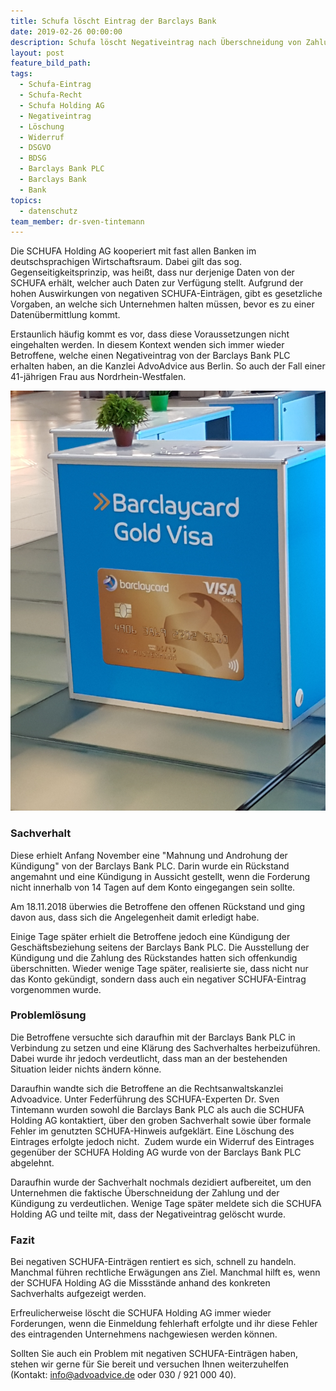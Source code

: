```yaml
---
title: Schufa löscht Eintrag der Barclays Bank
date: 2019-02-26 00:00:00
description: Schufa löscht Negativeintrag nach Überschneidung von Zahlung und Kündigung
layout: post
feature_bild_path:
tags:
  - Schufa-Eintrag
  - Schufa-Recht
  - Schufa Holding AG
  - Negativeintrag
  - Löschung
  - Widerruf
  - DSGVO
  - BDSG
  - Barclays Bank PLC
  - Barclays Bank
  - Bank
topics:
  - datenschutz
team_member: dr-sven-tintemann
---
```


Die SCHUFA Holding AG kooperiert mit fast allen Banken im deutschsprachigen Wirtschaftsraum. Dabei gilt das sog. Gegenseitigkeitsprinzip, was hei&szlig;t, dass nur derjenige Daten von der SCHUFA erh&auml;lt, welcher auch Daten zur Verf&uuml;gung stellt. Aufgrund der hohen Auswirkungen von negativen SCHUFA-Eintr&auml;gen, gibt es gesetzliche Vorgaben, an welche sich Unternehmen halten m&uuml;ssen, bevor es zu einer Daten&uuml;bermittlung kommt.

Erstaunlich h&auml;ufig kommt es vor, dass diese Voraussetzungen nicht eingehalten werden. In diesem Kontext wenden sich immer wieder Betroffene, welche einen Negativeintrag von der Barclays Bank PLC erhalten haben, an die Kanzlei AdvoAdvice aus Berlin. So auch der Fall einer 41-j&auml;hrigen Frau aus Nordrhein-Westfalen.&nbsp;

![Barclaycard Verkaufstresen - Foto AdvoAdvice](/uploads/barclays-bild-von-st.jpg "Eintrag der Barclays Bank durch Schufa gelöscht")

### Sachverhalt

Diese erhielt Anfang November eine "Mahnung und Androhung der K&uuml;ndigung" von der Barclays Bank PLC. Darin wurde ein R&uuml;ckstand angemahnt und eine K&uuml;ndigung in Aussicht gestellt, wenn die Forderung nicht innerhalb von 14 Tagen auf dem Konto eingegangen sein sollte.

Am 18.11.2018 &uuml;berwies die Betroffene den offenen R&uuml;ckstand und ging davon aus, dass sich die Angelegenheit damit erledigt habe.

Einige Tage sp&auml;ter erhielt die Betroffene jedoch eine K&uuml;ndigung der Gesch&auml;ftsbeziehung seitens der Barclays Bank PLC. Die Ausstellung der K&uuml;ndigung und die Zahlung des R&uuml;ckstandes hatten sich offenkundig &uuml;berschnitten. Wieder wenige Tage sp&auml;ter, realisierte sie, dass nicht nur das Konto gek&uuml;ndigt, sondern dass auch ein negativer SCHUFA-Eintrag vorgenommen wurde.&nbsp;

### Probleml&ouml;sung

Die Betroffene versuchte sich daraufhin mit der Barclays Bank PLC in Verbindung zu setzen und eine Kl&auml;rung des Sachverhaltes herbeizuf&uuml;hren. Dabei wurde ihr jedoch verdeutlicht, dass man an der bestehenden Situation leider nichts &auml;ndern k&ouml;nne.

Daraufhin wandte sich die Betroffene an die Rechtsanwaltskanzlei Advoadvice. Unter Federf&uuml;hrung des SCHUFA-Experten Dr. Sven Tintemann wurden sowohl die Barclays Bank PLC als auch die SCHUFA Holding AG kontaktiert, &uuml;ber den groben Sachverhalt sowie &uuml;ber formale Fehler im genutzten SCHUFA-Hinweis aufgekl&auml;rt. Eine L&ouml;schung des Eintrages erfolgte jedoch nicht.&nbsp; Zudem wurde ein Widerruf des Eintrages gegen&uuml;ber der SCHUFA Holding AG wurde von der Barclays Bank PLC abgelehnt.

Daraufhin wurde der Sachverhalt nochmals dezidiert aufbereitet, um den Unternehmen die faktische &Uuml;berschneidung der Zahlung und der K&uuml;ndigung zu verdeutlichen. Wenige Tage sp&auml;ter meldete sich die SCHUFA Holding AG und teilte mit, dass der Negativeintrag gel&ouml;scht wurde.

### Fazit

Bei negativen SCHUFA-Eintr&auml;gen rentiert es sich, schnell zu handeln. Manchmal f&uuml;hren rechtliche Erw&auml;gungen ans Ziel. Manchmal hilft es, wenn der SCHUFA Holding AG die Missst&auml;nde anhand des konkreten Sachverhalts aufgezeigt werden.

Erfreulicherweise l&ouml;scht die SCHUFA Holding AG immer wieder Forderungen, wenn die Einmeldung fehlerhaft erfolgte und ihr diese Fehler des eintragenden Unternehmens nachgewiesen werden k&ouml;nnen.

Sollten Sie auch ein Problem mit negativen SCHUFA-Eintr&auml;gen haben, stehen wir gerne f&uuml;r Sie bereit und versuchen Ihnen weiterzuhelfen (Kontakt: info@advoadvice.de oder 030 / 921 000 40).